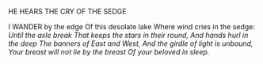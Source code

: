 HE HEARS THE CRY OF THE SEDGE

I WANDER by the edge
Of this desolate lake
Where wind cries in the sedge:
*Until the axle break
That keeps the stars in their round,
And hands hurl in the deep
The banners of East and West,
And the girdle of light is unbound,
Your breast will not lie by the breast
Of your beloved in sleep.*
